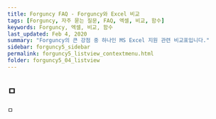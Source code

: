 ```yaml
---
title: Forguncy FAQ - Forguncy와 Excel 비교
tags: [Forguncy, 자주 묻는 질문, FAQ, 엑셀, 비교, 함수]
keywords: Forguncy, 엑셀, 비교, 함수
last_updated: Feb 4, 2020
summary: "Forguncy의 큰 강점 중 하나인 MS Excel 지원 관련 비교표입니다."
sidebar: forguncy5_sidebar
permalink: forguncy5_listview_contextmenu.html
folder: forguncy5_04_listview
---
```


<h2>ㅁ</h2>

ㅁ

<br /><br />


<br /><br />